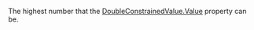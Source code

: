 The highest number that the [DoubleConstrainedValue.Value](https://create.roblox.com/docs/reference/engine/classes/DoubleConstrainedValue#Value) property can
be.